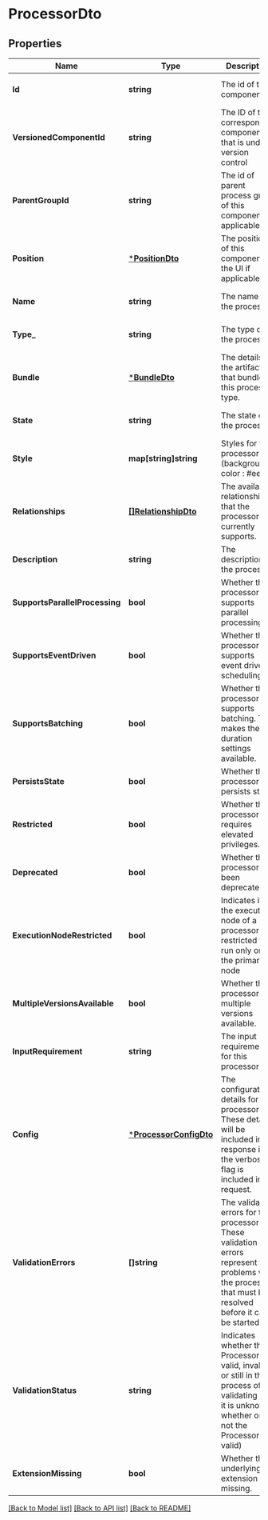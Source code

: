 # ProcessorDto

## Properties
Name | Type | Description | Notes
------------ | ------------- | ------------- | -------------
**Id** | **string** | The id of the component. | [optional] [default to null]
**VersionedComponentId** | **string** | The ID of the corresponding component that is under version control | [optional] [default to null]
**ParentGroupId** | **string** | The id of parent process group of this component if applicable. | [optional] [default to null]
**Position** | [***PositionDto**](PositionDTO.md) | The position of this component in the UI if applicable. | [optional] [default to null]
**Name** | **string** | The name of the processor. | [optional] [default to null]
**Type_** | **string** | The type of the processor. | [optional] [default to null]
**Bundle** | [***BundleDto**](BundleDTO.md) | The details of the artifact that bundled this processor type. | [optional] [default to null]
**State** | **string** | The state of the processor | [optional] [default to null]
**Style** | **map[string]string** | Styles for the processor (background-color : #eee). | [optional] [default to null]
**Relationships** | [**[]RelationshipDto**](RelationshipDTO.md) | The available relationships that the processor currently supports. | [optional] [default to null]
**Description** | **string** | The description of the processor. | [optional] [default to null]
**SupportsParallelProcessing** | **bool** | Whether the processor supports parallel processing. | [optional] [default to null]
**SupportsEventDriven** | **bool** | Whether the processor supports event driven scheduling. | [optional] [default to null]
**SupportsBatching** | **bool** | Whether the processor supports batching. This makes the run duration settings available. | [optional] [default to null]
**PersistsState** | **bool** | Whether the processor persists state. | [optional] [default to null]
**Restricted** | **bool** | Whether the processor requires elevated privileges. | [optional] [default to null]
**Deprecated** | **bool** | Whether the processor has been deprecated. | [optional] [default to null]
**ExecutionNodeRestricted** | **bool** | Indicates if the execution node of a processor is restricted to run only on the primary node | [optional] [default to null]
**MultipleVersionsAvailable** | **bool** | Whether the processor has multiple versions available. | [optional] [default to null]
**InputRequirement** | **string** | The input requirement for this processor. | [optional] [default to null]
**Config** | [***ProcessorConfigDto**](ProcessorConfigDTO.md) | The configuration details for the processor. These details will be included in a response if the verbose flag is included in a request. | [optional] [default to null]
**ValidationErrors** | **[]string** | The validation errors for the processor. These validation errors represent the problems with the processor that must be resolved before it can be started. | [optional] [default to null]
**ValidationStatus** | **string** | Indicates whether the Processor is valid, invalid, or still in the process of validating (i.e., it is unknown whether or not the Processor is valid) | [optional] [default to null]
**ExtensionMissing** | **bool** | Whether the underlying extension is missing. | [optional] [default to null]

[[Back to Model list]](../README.md#documentation-for-models) [[Back to API list]](../README.md#documentation-for-api-endpoints) [[Back to README]](../README.md)


